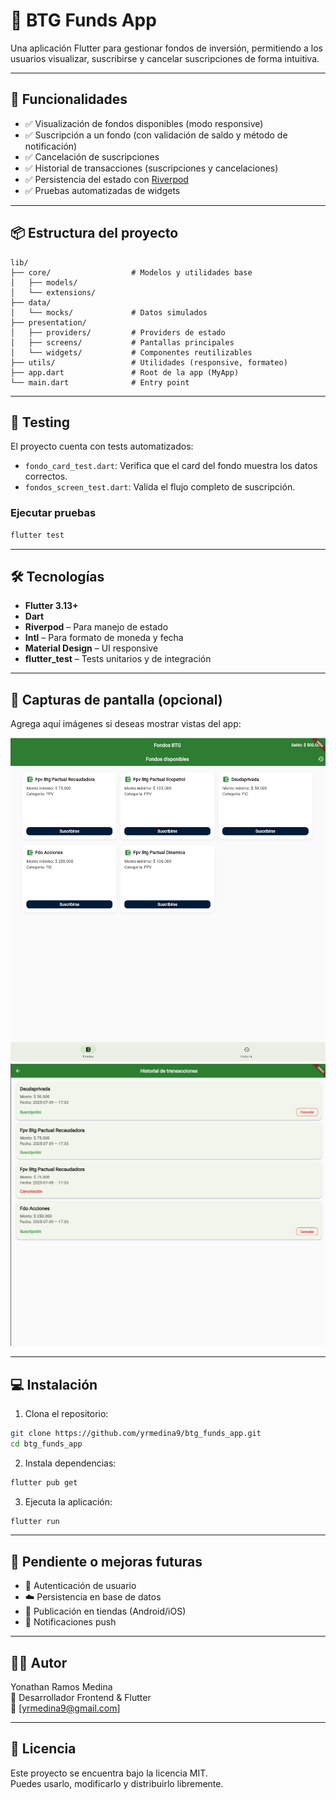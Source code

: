 
# 📱 BTG Funds App

Una aplicación Flutter para gestionar fondos de inversión, permitiendo a los usuarios visualizar, suscribirse y cancelar suscripciones de forma intuitiva.

---

## 🚀 Funcionalidades

- ✅ Visualización de fondos disponibles (modo responsive)
- ✅ Suscripción a un fondo (con validación de saldo y método de notificación)
- ✅ Cancelación de suscripciones
- ✅ Historial de transacciones (suscripciones y cancelaciones)
- ✅ Persistencia del estado con [Riverpod](https://riverpod.dev)
- ✅ Pruebas automatizadas de widgets

---

## 📦 Estructura del proyecto

```
lib/
├── core/                  # Modelos y utilidades base
│   ├── models/
│   └── extensions/
├── data/
│   └── mocks/             # Datos simulados
├── presentation/
│   ├── providers/         # Providers de estado
│   ├── screens/           # Pantallas principales
│   └── widgets/           # Componentes reutilizables
├── utils/                 # Utilidades (responsive, formateo)
├── app.dart               # Root de la app (MyApp)
└── main.dart              # Entry point
```

---

## 🧪 Testing

El proyecto cuenta con tests automatizados:

- `fondo_card_test.dart`: Verifica que el card del fondo muestra los datos correctos.
- `fondos_screen_test.dart`: Valida el flujo completo de suscripción.

### Ejecutar pruebas

```bash
flutter test
```

---

## 🛠️ Tecnologías

- **Flutter 3.13+**
- **Dart**
- **Riverpod** – Para manejo de estado
- **Intl** – Para formato de moneda y fecha
- **Material Design** – UI responsive
- **flutter_test** – Tests unitarios y de integración

---

## 📸 Capturas de pantalla (opcional)

Agrega aquí imágenes si deseas mostrar vistas del app:

![Fondos disponibles](./screenshots/fondos_screen.png)  
![Historial](./screenshots/historial_screen.png)

---

## 💻 Instalación

1. Clona el repositorio:

```bash
git clone https://github.com/yrmedina9/btg_funds_app.git
cd btg_funds_app
```

2. Instala dependencias:

```bash
flutter pub get
```

3. Ejecuta la aplicación:

```bash
flutter run
```

---

## 📂 Pendiente o mejoras futuras

- 🔐 Autenticación de usuario
- ☁️ Persistencia en base de datos
- 📱 Publicación en tiendas (Android/iOS)
- 🔔 Notificaciones push

---

## 🧑‍💻 Autor

Yonathan Ramos Medina  
💼 Desarrollador Frontend & Flutter  
📧 [yrmedina9@gmail.com]

---

## 📝 Licencia

Este proyecto se encuentra bajo la licencia MIT.  
Puedes usarlo, modificarlo y distribuirlo libremente.
